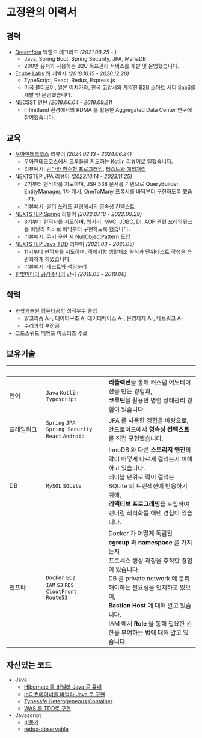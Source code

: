# 고정완의 이력서

## 경력

- [Dreamfora](https://github.com/ghojeong/resume/blob/main/dreamfora/README.md) 백엔드 테크리드 *(2021.08.25 - )*
  - Java, Spring Boot, Spring Security, JPA, MariaDB
  - 200만 유저가 사용하는 B2C 목표관리 서비스를 개발 및 운영했습니다.
- [Ecube Labs](https://github.com/ghojeong/resume/blob/main/ecubelabs/README.md) 웹 개발자 *(2018.10.15 - 2020.12.28)*
  - TypeScript, React, Redux, Express.js
  - 미국 볼티모어, 일본 이치카와, 한국 고양시와 계약한 B2B 스마트 시티 SaaS를 개발 및 운영했습니다.
- [NECSST](https://next.cs.vt.edu) 인턴 *(2018.06.04 - 2018.09.21)*
  - InfiniBand 환경에서의 RDMA 를 활용한 Aggregated Data Center 연구에 참여했습니다.

## 교육

- [우아한테크코스](https://www.woowacourse.io) 리뷰어 *(2024.02.13 - 2024.06.24)*
  - 우아한테크코스에서 크루들을 지도하는 Kotlin 리뷰어로 일했습니다.
  - 리뷰예시: [람다와 함수형 프로그래밍](https://github.com/woowacourse/kotlin-omok/pull/55#discussion_r1535278325), [테스트와 예외처리](https://github.com/woowacourse/kotlin-lotto/pull/93#issuecomment-1970238649)
- [NEXTSTEP JPA](https://edu.nextstep.camp/c/UHESCzBt) 리뷰어 *(2023.10.14 - 2023.11.25)*
  - 2기부터 현직자를 지도하며, JSR 338 문서를 기반으로 QueryBuilder, EntityManager, 1차 캐시, OneToMany 프록시를 바닥부터 구현하도록 했습니다.
  - 리뷰예시: [멀티 쓰레드 환경에서의 영속성 컨텍스트](https://github.com/next-step/jpa-entity-manager/pull/39#discussion_r1372620312)
- [NEXTSTEP Spring](https://edu.nextstep.camp/c/4YUvqn9V) 리뷰어 *(2022.07.18 - 2022.09.29)*
  - 3기부터 현직자를 지도하며, 웹서버, MVC, JDBC, DI, AOP 관련 프레임워크를 바닐라 자바로 바닥부터 구현하도록 했습니다.
  - 리뷰예시: [쿠키 구현 시 NullObjectPattern 도입](https://github.com/next-step/java-http/pull/43#discussion_r1676799820)
- [NEXTSTEP Java TDD](https://edu.nextstep.camp/c/8fWRxNWU) 리뷰어 *(2021.03 - 2021.05)*
  - 11기부터 현직자를 지도하며, 객체지향 생활체조 원칙과 단위테스트 작성을 습관화하게 하였습니다.
  - 리뷰예시: [테스트와 책임분리](https://github.com/next-step/java-racingcar/pull/3214#issuecomment-1095750744)
- [한빛미디어 공감주니어](http://www.hanbit.co.kr/store/education/edu_view.html?p_code=S3414110334) 강사 *(2019.03 - 2019.06)*

## 학력

- [과학기술원 컴퓨터공학](https://cse.unist.ac.kr) 성적우수 졸업
  - 알고리즘 A+, 데이터구조 A, 데이터베이스 A-, 운영체제 A-, 네트워크 A-
  - 수리과학 부전공
- 코드스쿼드 백엔드 마스터즈 수료

## 보유기술

|&nbsp;&nbsp;&nbsp;&nbsp;&nbsp;&nbsp;&nbsp;&nbsp;&nbsp;&nbsp;&nbsp;&nbsp;&nbsp;&nbsp;&nbsp;&nbsp;&nbsp;&nbsp;&nbsp;|&nbsp;&nbsp;&nbsp;&nbsp;&nbsp;&nbsp;&nbsp;&nbsp;&nbsp;&nbsp;&nbsp;&nbsp;&nbsp;&nbsp;&nbsp;&nbsp;&nbsp;&nbsp;&nbsp;&nbsp;&nbsp;&nbsp;&nbsp;&nbsp;&nbsp;&nbsp;&nbsp;&nbsp;&nbsp;&nbsp;&nbsp;&nbsp;&nbsp;&nbsp;&nbsp;||
|--|--|--|
|언어|`Java` `Kotlin` <br> `Typescript`|**리플렉션**을 통해 커스텀 어노테이션을 만든 경험과, <br> **코루틴**을 활용한 병렬 상태관리 경험이 있습니다.|
|프레임워크|`Spring` `JPA` <br> `Spring Security` <br> `React` `Android`|JPA 를 사용한 경험을 바탕으로, <br> 안드로이드에서 **영속성 컨텍스트**를 직접 구현했습니다.|
|DB|`MySQL` `SQLite`|InnoDB 와 다른 **스토리지 엔진**의 락이 어떻게 다르게 걸리는지 이해하고 있습니다. <br> 테이블 단위로 락이 걸리는 SQLite 의 트랜잭션에 반응하기 위해, <br> **리액티브 프로그래밍**을 도입하여 렌더링 최적화를 해낸 경험이 있습니다.|
|인프라|`Docker` `EC2` <br> `IAM` `S3` `RDS` <br> `CloutFront` <br> `Route53`|Docker 가 어떻게 독립된 **cgroup** 과 **namespace** 를 가지는지 <br> 프로세스 생성 과정을 추적한 경험이 있습니다. <br> DB 를 private network 에 분리해야하는 필요성을 인지하고 있으며, <br> **Bastion Host** 에 대해 알고 있습니다. <br> IAM 에서 **Role** 을 통해 필요한 권한을 부여하는 법에 대해 알고 있습니다.|

## 자신있는 코드

- Java
  - [Hibernate 를 바닐라 Java 로 흉내](https://github.com/ghojeong/jpa-association)
  - [IoC 컨테이너를 바닐라 Java 로 구현](https://github.com/ghojeong/playground/tree/main/dependency/src/main/java/ioc)
  - [Typesafe Heterogeneous Container](https://github.com/ghojeong/Effective-Java-Study/blob/main/pyro/item33.md)
  - [WAS 를 TDD로 구현](https://github.com/ghojeong/jwp-was)
- Javascript
  - [비동기](https://github.com/ghojeong/resume/blob/master/code/js/runTasks.js)
  - [redux-observable](https://github.com/ghojeong/resume/blob/master/code/README.md)
